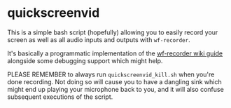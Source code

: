 # quickscreenvid

This is a simple bash script (hopefully) allowing you to easily record your screen as well as all audio inputs and outputs with `wf-recorder`.

It's basically a programmatic implementation of the [wf-recorder wiki guide](https://github.com/ammen99/wf-recorder/wiki#recording-both-mic-input-and-application-sounds) alongside some debugging support which might help.

PLEASE REMEMBER to always run `quickscreenvid_kill.sh` when you're done recording.
Not doing so will cause you to have a dangling sink which might end up playing your microphone back to you, and it will also confuse subsequent executions of the script.
